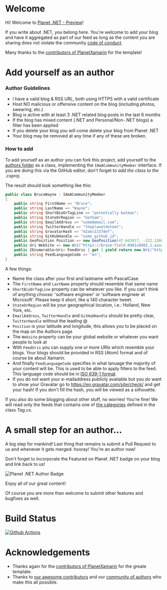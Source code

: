 # Welcome

Hi! Welcome to [Planet .NET - Preview](https://brave-field-0981c0d03.1.azurestaticapps.net/)!

If you write about .NET, you belong here. You're welcome to add your blog and have it aggregated as part of our feed as long as the content you are sharing does not violate the community [code of conduct](https://github.com/mabroukmahdhi/planet.net/blob/master/CODE_OF_CONDUCT.md).

Many thanks to the [contributors of PlanetXamarin](https://github.com/planetxamarin/planetxamarin/graphs/contributors) for the template!

# Add yourself as an author

### Author Guidelines
- I have a valid blog & RSS URL, both using HTTPS with a valid certificate
- Host NO malicious or offensive content on the blog (including photos, swearing, etc.)
- Blog is active with at least 3 .NET related blog posts in the last 6 months
- If the blog has mixed content (.NET and Personal/Non-.NET blogs) a filter has been applied
- If you delete your blog you will come delete your blog from Planet .NET
- Your blog may be removed at any time if any of these are broken.

### How to add

To add yourself as an author you can fork this project, add yourself to the [authors folder](https://github.com/mabroukmahdhi/planet.net/tree/main/PlanetDotnet.Api/Models/Foundations/Authors) as a class, implementing the `IAmACommunityMember` interface. If you are doing this via the GitHub editor, don't forget to _add the class to the .csproj_.

The result should look something like this:

``` csharp
public class BruceWayne : IAmACommunityMember
{
    public string FirstName => "Bruce";
    public string LastName => "Wayne";
    public string ShortBioOrTagLine => "potentially batman";
    public string StateOrRegion => "Gotham";
    public string EmailAddress => "some@email.com";
    public string TwitterHandle => "theplanetdotnet";
    public string GravatarHash => "42abc1337def";
    public string GitHubHandle => "some_github_id";
    public GeoPosition Position => new GeoPosition(47.643417, -122.126083);
    public Uri WebSite => new Uri("https://brave-field-0981c0d03.1.azurestaticapps.net/");
    public IEnumerable<Uri> FeedUris { get { yield return new Uri("https://brave-field-0981c0d03.1.azurestaticapps.net/api/rss"); } }
    public string FeedLanguageCode => "en";
}
```

A few things: 
- Name the class after your first and lastname with PascalCase
- The `FirstName` and `LastName` property should resemble that same name
- `ShortBioOrTagLine` property can be whatever you like. If you can't think of anything choose: 'software engineer' or 'software engineer at Microsoft'. Please keep it short, like a 140 character tweet.
- `StateOrRegion` will be your geographical location, i.e.: Holland, New York, etc.
- `EmailAddress`, `TwitterHandle` and `GitHubHandle` should be pretty clear, `TwitterHandle` without the leading @
- `Position` is your latitude and longitude, this allows you to be placed on the map on the Authors page
- The `Website` property can be your global website or whatever you want people to look at
- With `FeedUris` you can supply one or more URIs which resemble your blogs. Your blogs should be provided in RSS (Atom) format and of course be about Xamarin.
- And finally `FeedLanguageCode` specifies in what lanuage the majority of your content will be. This is used to be able to apply filters to the feed. This language code should be in [ISO 639-1 format](https://en.wikipedia.org/wiki/List_of_ISO_639-1_codes)
- If you do not want your e-mailaddress publicly available but you _do_ want to show your Gravatar go to https://en.gravatar.com/site/check/ and get your hash! If you don't fill the hash, you will be viewed as a silhouette.

If you also do some blogging about other stuff, no worries! You're fine! We will read only the feeds that contains one of [the categories](https://github.com/mabroukmahdhi/planet.net/blob/main/PlanetDotnet.Shared/Abstractions/Tags/Tag.cs) defined in the class _Tag.cs_.


# A small step for an author...

A big step for mankind! Last thing that remains is submit a Pull Request to us and whenever it gets merged: hooray! You're an author now!

Don't forget to incorporate the Featured on Planet .NET badge on your blog and link back to us!

![Planet .NET Author Badge](https://github.com/mabroukmahdhi/planet.net/blob/main/Assets/Badge/Badge0.png)

Enjoy all of our great content! 

Of course you are more than welcome to submit other features and bugfixes as well.

# Build Status
[![Github Actions](https://github.com/mabroukmahdhi/planet.net/actions/workflows/azure-static-web-apps-brave-field-0981c0d03.yml/badge.svg)](https://github.com/mabroukmahdhi/planet.net/actions/workflows/azure-static-web-apps-brave-field-0981c0d03.yml)

# Acknowledgements
* Thanks again for the [contributors of PlanetXamarin](https://github.com/planetxamarin/planetxamarin/graphs/contributors) for the greate template.
* Thanks to [our awesome contributors]([https://github.com/planetxamarin/planetxamarin/graphs/contributors](https://github.com/mabroukmahdhi/planet.net/graphs/contributors)) and our [community of authors]([https://github.com/planetxamarin/planetxamarin/tree/master/src/Firehose.Web/Authors](https://github.com/mabroukmahdhi/planet.net/tree/main/PlanetDotnet.Api/Models/Foundations/Authors)) who make this all possible.
